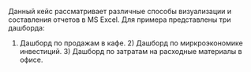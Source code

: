 Данный кейс рассматривает различные способы визуализации и составления отчетов в MS Excel.
Для примера представлены три дашборда:
1) Дашборд по продажам в кафе. 2) Дашборд по миркроэкономике инвестиций. 3) Дашборд по затратам на расходные материалы в офисе.
